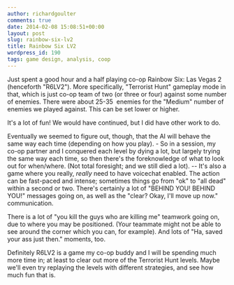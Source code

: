 ```yaml
---
author: richardgoulter
comments: true
date: 2014-02-08 15:08:51+00:00
layout: post
slug: rainbow-six-lv2
title: Rainbow Six LV2
wordpress_id: 190
tags: game design, analysis, coop
---
```


Just spent a good hour and a half playing co-op Rainbow Six: Las Vegas 2 (henceforth "R6LV2"). More specifically, "Terrorist Hunt" gameplay mode in that, which is just co-op team of two (or three or four) against some number of enemies.
There were about 25-35  enemies for the "Medium" number of enemies we played against. This can be set lower or higher.

It's a lot of fun! We would have continued, but I did have other work to do.

Eventually we seemed to figure out, though, that the AI will behave the same way each time (depending on how you play). - So in a session, my co-op partner and I conquered each level by dying a lot, but largely trying the same way each time, so then there's the foreknowledge of what to look out for when/where. (Not total foresight; and we still died a lot).
-- It's also a game where you really, _really_ need to have voicechat enabled. The action can be fast-paced and intense; sometimes things go from "ok" to "all dead" within a second or two. There's certainly a lot of "BEHIND YOU! BEHIND YOU!" messages going on, as well as the "clear? Okay, I'll move up now." communication.

There is a lot of "you kill the guys who are killing me" teamwork going on, due to where you may be positioned. (Your teammate might not be able to see around the corner which you can, for example). And lots of "Ha, saved your ass just then." moments, too.

Definitely R6LV2 is a game my co-op buddy and I will be spending much more time in; at least to clear out more of the Terrorist Hunt levels. Maybe we'll even try replaying the levels with different strategies, and see how much fun that is.
